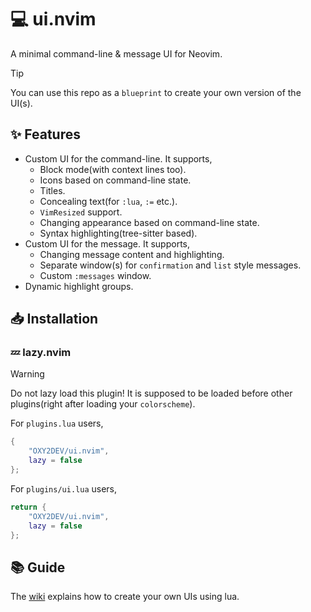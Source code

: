 # 💻 ui.nvim

A minimal command-line & message UI for Neovim.

>[!TIP]
> You can use this repo as a `blueprint` to create your own version of the UI(s).

## ✨ Features

- Custom UI for the command-line. It supports,
    - Block mode(with context lines too).
    - Icons based on command-line state.
    - Titles.
    - Concealing text(for `:lua`, `:=` etc.).
    - `VimResized` support.
    - Changing appearance based on command-line state.
    - Syntax highlighting(tree-sitter based).
- Custom UI for the message. It supports,
    - Changing message content and highlighting.
    - Separate window(s) for `confirmation` and `list` style messages.
    - Custom `:messages` window.
- Dynamic highlight groups.

## 📥 Installation

### 💤 lazy.nvim

>[!WARNING]
> Do not lazy load this plugin! It is supposed to be loaded before other plugins(right after loading your `colorscheme`).

For `plugins.lua` users,

```lua
{
    "OXY2DEV/ui.nvim",
    lazy = false
};
```

For `plugins/ui.lua` users,

```lua
return {
    "OXY2DEV/ui.nvim",
    lazy = false
};
```

## 📚 Guide

The [wiki](https://www.github.com/OXY2DEV/ui.nvim.wiki.git) explains how to create your own UIs using lua.


